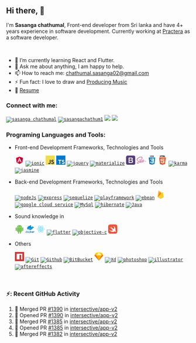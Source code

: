 ## Hi there, 👋

I'm **Sasanga chathumal**, Front-end developer from Sri lanka and have 4+ years experience in software development. Currently working at [Practera](https://practera.com/) as a software developer.

<br/>

- 🌱  I’m currently learning React and Flutter.
- 💬  Ask me about anything, I am happy to help.
- 📫  How to reach me: chathumal.sasanga02@gmail.com
- ⚡ Fun fact: I love to draw and [Producing Music][musicYT]
- 📝 [Resume](https://drive.google.com/file/d/1zYbDpOD6x8mA8_D34_94o5fO0DKJDKFa/view)


### Connect with me:

[<code><img src="https://cdn.jsdelivr.net/npm/simple-icons@v4/icons/linkedin.svg" alt="sasanga chathumal" height="25"/></code>][linkedin] [<code><img src="https://cdn.jsdelivr.net/npm/simple-icons@v4/icons/twitter.svg" alt="sasangachathum1" height="25"/></code>][twitter] [<code><img src='https://cdn.jsdelivr.net/npm/simple-icons@v4/icons/facebook.svg' height="25"></code>][facebook] [<code><img src="https://cdn.jsdelivr.net/npm/simple-icons@v4/icons/instagram.svg" height="25" /></code>][instagram]

### Programing Languages and Tools:

- Front-end Development Frameworks, Technologies and Tools
  
    [<code><img src="https://raw.githubusercontent.com/github/explore/80688e429a7d4ef2fca1e82350fe8e3517d3494d/topics/angular/angular.png" alt="angularjs" height="25"/></code>][angular] [<code><img src="https://ionicframework.com/img/meta/logo.png" alt="ionic" height="25"/></code>][ionic] [<code><img src="https://raw.githubusercontent.com/github/explore/80688e429a7d4ef2fca1e82350fe8e3517d3494d/topics/javascript/javascript.png" alt="javascript" height="25"/></code>][javascript] [<code><img src="https://raw.githubusercontent.com/github/explore/80688e429a7d4ef2fca1e82350fe8e3517d3494d/topics/typescript/typescript.png" alt="typescript" height="25"/></code>][typescript] [<code><img src="https://cdn.iconscout.com/icon/free/png-256/jquery-10-1175155.png" alt="jquery" height="25"/></code>][jquery] [<code><img src="https://seeklogo.com/images/M/materialize-logo-0FCAD8A6F8-seeklogo.com.png" alt="materialize" height="25"/></code>][materializecss] [<code><img src="https://raw.githubusercontent.com/github/explore/80688e429a7d4ef2fca1e82350fe8e3517d3494d/topics/bootstrap/bootstrap.png" alt="bootstrap" height="25"/></code>][bootstrap] [<code><img src="https://raw.githubusercontent.com/github/explore/80688e429a7d4ef2fca1e82350fe8e3517d3494d/topics/sass/sass.png" alt="scss" height="25"/></code>][sass] [<code><img src="https://raw.githubusercontent.com/github/explore/80688e429a7d4ef2fca1e82350fe8e3517d3494d/topics/css/css.png" alt="css" height="25"/></code>][htmlcss] [<code><img src="https://raw.githubusercontent.com/github/explore/80688e429a7d4ef2fca1e82350fe8e3517d3494d/topics/html/html.png" alt="HTML" height="25"/></code>][htmlcss] [<code><img src="https://avatars0.githubusercontent.com/u/3284117?s=280&v=4" alt="karma" height="25"/></code>][karma] [<code><img src="https://upload.wikimedia.org/wikipedia/en/thumb/2/22/Logo_jasmine.svg/1200px-Logo_jasmine.svg.png" alt="jasmine" height="25"/></code>][jasmine]
    <br/>
- Back-end Development Frameworks, Technologies and Tools
  
    [<code><img src="https://upload.wikimedia.org/wikipedia/commons/thumb/d/d9/Node.js_logo.svg/220px-Node.js_logo.svg.png" alt="nodeJs" height="25"/></code>](https://nodejs.org/en/) [<code><img src="https://upload.wikimedia.org/wikipedia/commons/6/64/Expressjs.png" alt="express" height="25"/></code>](https://expressjs.com/) [<code><img src="https://cdn.filestackcontent.com/YO2eS6E7QmwNbjzGrNZz" alt="sequelize" height="25"/></code>](https://sequelize.org/) [<code><img src="https://www.playframework.com/assets/images/logos/3740142a5b6d7e5c73afc223f837c2ed-play_full_color.png" alt="playframework" height="25"/></code>](https://www.playframework.com/) [<code><img src="https://ebean.io/images/logo-200.png" alt="ebean" height="25"/></code>](https://ebean.io/)  [<code><img src="https://raw.githubusercontent.com/github/explore/80688e429a7d4ef2fca1e82350fe8e3517d3494d/topics/firebase/firebase.png" alt="firebase" height="25"/></code>](https://firebase.google.com/) [<code><img src="https://appmasters.io/static/google-cloud-platform-logo-1548cb88200dbc04ca79a2447a0db447.png" alt="google cloud service" height="25"/></code>](https://cloud.google.com/) [<code><img src="https://www.mysql.com/common/logos/logo-mysql-170x115.png" alt="MySql" height="25"/></code>](https://www.mysql.com/) [<code><img src="https://hibernate.org/images/hibernate_icon_whitebkg.svg" alt="hibernate" height="25"/></code>](https://hibernate.org/) [<code><img src="https://seeklogo.com/images/J/java-logo-7833D1D21A-seeklogo.com.png" alt="Java" height="25"/></code>](https://www.java.com/en/)
  <br/>
- Sound knowledge in
  
    [<code><img src="https://raw.githubusercontent.com/github/explore/80688e429a7d4ef2fca1e82350fe8e3517d3494d/topics/android/android.png" alt="android" height="25"/></code>](https://www.android.com/) [<code><img src="https://raw.githubusercontent.com/github/explore/80688e429a7d4ef2fca1e82350fe8e3517d3494d/topics/docker/docker.png" alt="docker" height="25"/></code>](https://www.docker.com/) [<code><img src="https://raw.githubusercontent.com/github/explore/80688e429a7d4ef2fca1e82350fe8e3517d3494d/topics/react/react.png" alt="react" height="25"/></code>](https://reactjs.org/) [<code><img src="https://cdn.worldvectorlogo.com/logos/flutter-logo.svg" alt="flutter" height="25"/></code>](https://flutter.dev/) [<code><img src="https://www.vectorlogo.zone/logos/apple_objectivec/apple_objectivec-icon.svg" alt="objective-c" height="25"/></code>](https://en.wikipedia.org/wiki/Objective-C) [<code><img src="https://raw.githubusercontent.com/github/explore/80688e429a7d4ef2fca1e82350fe8e3517d3494d/topics/swift/swift.png" alt="swift" height="25"/></code>](https://developer.apple.com/swift/)
  <br/>
- Others
  
    [<code><img src="https://raw.githubusercontent.com/github/explore/80688e429a7d4ef2fca1e82350fe8e3517d3494d/topics/npm/npm.png" alt="npm" height="25"/></code>](https://www.npmjs.com/) [<code><img src="https://seeklogo.com/images/G/git-logo-CD8D6F1C09-seeklogo.com.png" alt="Git" height="25"/></code>](https://git-scm.com/) [<code><img src="https://github.githubassets.com/images/modules/logos_page/Octocat.png" alt="Github" height="25"/></code>](https://github.com/) [<code><img src="https://seeklogo.com/images/B/bitbucket-logo-D072214725-seeklogo.com.png" alt="BitBucket" height="25"/></code>](https://bitbucket.org/) [<code><img src="https://raw.githubusercontent.com/github/explore/a5995564b5ff71c41da080abc49f1ba4132127c1/topics/sketch/sketch.png" alt="sketch" height="25"/></code>](https://www.sketch.com/) [<code><img src="https://cdn.freebiesupply.com/logos/large/2x/adobe-xd-logo-png-transparent.png" alt="Xd" height="25"/></code>](https://www.adobe.com/products/xd.html) [<code><img src="https://seeklogo.com/images/P/photoshop-2020-logo-37B02055A4-seeklogo.com.png" alt="photoshop" height="25"/></code>](https://www.adobe.com/products/photoshop.html) [<code><img src="https://seeklogo.com/images/A/adobe-illustrator-cc-logo-C1DC5A6D09-seeklogo.com.png" alt="illustrator" height="25"/></code>](https://www.adobe.com/products/illustrator.html) [<code><img src="https://seeklogo.com/images/A/after-effects-cs6-logo-EC9F3A3961-seeklogo.com.png" alt="aftereffects" height="25"/></code>](https://www.adobe.com/products/aftereffects.html)
<br/>

### ⚡️: Recent GitHub Activity
<!--START_SECTION:activity-->
1. 🎉 Merged PR [#1390](https://github.com/intersective/app-v2/pull/1390) in [intersective/app-v2](https://github.com/intersective/app-v2)
2. 💪 Opened PR [#1390](https://github.com/intersective/app-v2/pull/1390) in [intersective/app-v2](https://github.com/intersective/app-v2)
3. 🎉 Merged PR [#1385](https://github.com/intersective/app-v2/pull/1385) in [intersective/app-v2](https://github.com/intersective/app-v2)
4. 💪 Opened PR [#1385](https://github.com/intersective/app-v2/pull/1385) in [intersective/app-v2](https://github.com/intersective/app-v2)
5. 🎉 Merged PR [#1382](https://github.com/intersective/app-v2/pull/1382) in [intersective/app-v2](https://github.com/intersective/app-v2)
<!--END_SECTION:activity-->

[musicYT]: https://www.youtube.com/channel/UCG6U1QEg7yCvQBuMHMZC_bQ
[twitter]: https://twitter.com/SasangaChathum1
[instagram]: https://www.instagram.com/sasanga_chathumal/
[linkedin]: https://www.linkedin.com/in/sasanga-chathumal/
[facebook]: https://www.facebook.com/sasanga.chathumal/

<!-- Feamwork Site Links -->
[angular]: https://angular.io
[ionic]: https://ionicframework.com
[javascript]: https://developer.mozilla.org/en-US/docs/Web/JavaScript
[typescript]: https://www.typescriptlang.org/
[jquery]: https://jquery.com/
[materializecss]: https://materializecss.com/
[bootstrap]: https://getbootstrap.com/
[sass]: https://sass-lang.com/
[htmlcss]: https://www.w3.org/standards/webdesign/htmlcss.html
[karma]: https://karma-runner.github.io/latest/index.html
[jasmine]: https://jasmine.github.io/
